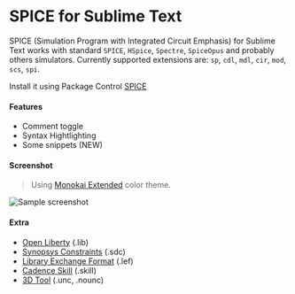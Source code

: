# SPICE for Sublime Text

SPICE (Simulation Program with Integrated Circuit Emphasis) for Sublime Text works with standard ``SPICE``, ``HSpice``, ``Spectre``, ``SpiceOpus`` and probably others simulators. Currently supported extensions are: ``sp``, ``cdl``, ``mdl``, ``cir``, ``mod``, ``scs``, ``spi``.

Install it using Package Control [SPICE](https://sublime.wbond.net/packages/Spice)

#### Features
 - Comment toggle
 - Syntax Hightlighting
 - Some snippets (NEW)

#### Screenshot 
> Using [Monokai Extended](https://github.com/jonschlinkert/sublime-monokai-extended) color theme.

![Sample screenshot](https://github.com/leoheck/sublime-spice/blob/master/misc/sample.png?raw=true "Optional Title")

#### Extra
 - [Open Liberty](https://github.com/mtmoreira/sublime-liberty) (.lib)
 - [Synopsys Constraints](https://github.com/leoheck/sublime-synopsys-constraints) (.sdc)
 - [Library Exchange Format](https://sublime.wbond.net/package) (.lef)
 - [Cadence Skill](https://github.com/noisyass2/SublimeCadenceSkill) (.skill)
 - [3D Tool](https://github.com/leoheck/sublime-3d-tool) (.unc, .nounc)
